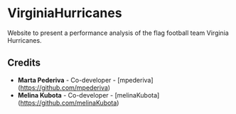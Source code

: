 # VirginiaHurricanes
Website to present a performance analysis of the flag football team Virginia Hurricanes.

## Credits
- **Marta Pederiva** - Co-developer - [mpederiva] (https://github.com/mpederiva)
- **Melina Kubota** - Co-developer - [melinaKubota] (https://github.com/melinaKubota)
